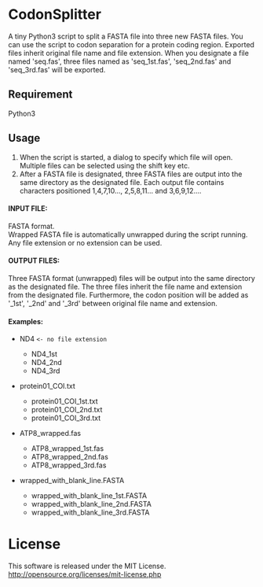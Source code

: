 # CodonSplitter

A tiny Python3 script to split a FASTA file into three new FASTA files.
You can use the script to codon separation for a protein coding region. 
Exported files inherit original file name and file extension.
When you designate a file named 'seq.fas', three files named as 'seq_1st.fas', 'seq_2nd.fas' and 'seq_3rd.fas' will be exported.

## Requirement
Python3


## Usage
1. When the script is started, a dialog to specify which file will open.
Multiple files can be selected using the shift key etc.
2. After a FASTA file is designated, three FASTA files are output into the same directory as the designated file.
Each output file contains characters positioned 1,4,7,10..., 2,5,8,11... and 3,6,9,12.... 


#### INPUT FILE:
FASTA format.  
Wrapped FASTA file is automatically unwrapped during the script running.
Any file extension or no extension can be used.

#### OUTPUT FILES:
Three FASTA format (unwrapped) files will be output into the same directory as the designated file.
The three files inherit the file name and extension from the designated file.
Furthermore, the codon position will be added as '_1st', '_2nd' and '_3rd' between original file name and extension.


#### Examples:
* ND4  `<- no file extension` 
    * ND4_1st  
    * ND4_2nd  
    * ND4_3rd    
    
* protein01_COI.txt  
    * protein01_COI_1st.txt
    * protein01_COI_2nd.txt
    * protein01_COI_3rd.txt
    
* ATP8_wrapped.fas
    * ATP8_wrapped_1st.fas
    * ATP8_wrapped_2nd.fas
    * ATP8_wrapped_3rd.fas
    
* wrapped_with_blank_line.FASTA  
    * wrapped_with_blank_line_1st.FASTA
    * wrapped_with_blank_line_2nd.FASTA
    * wrapped_with_blank_line_3rd.FASTA 



# License
This software is released under the MIT License.  
http://opensource.org/licenses/mit-license.php
